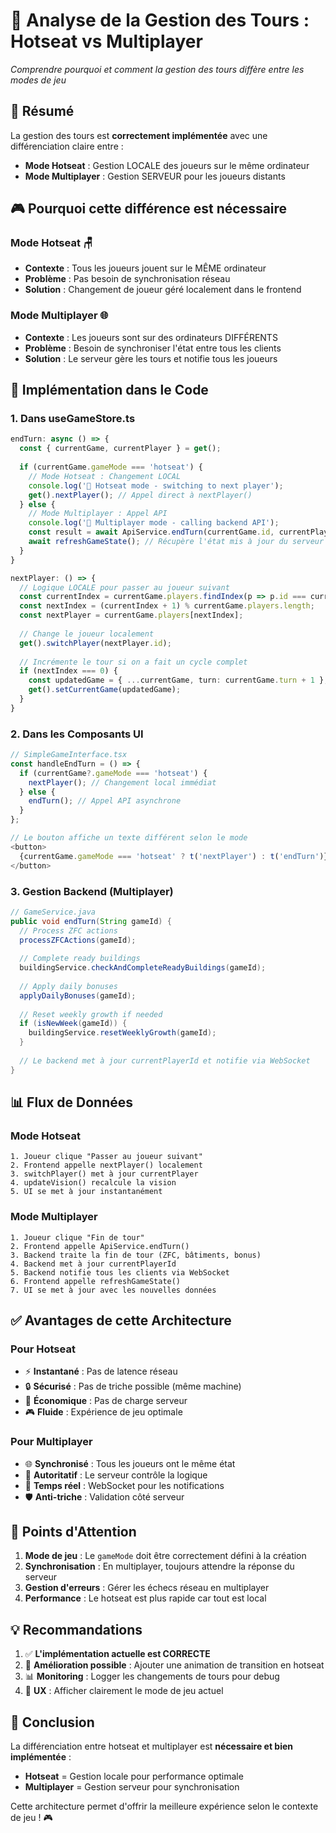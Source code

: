 # 🔄 Analyse de la Gestion des Tours : Hotseat vs Multiplayer

*Comprendre pourquoi et comment la gestion des tours diffère entre les modes de jeu*

## 🎯 **Résumé**

La gestion des tours est **correctement implémentée** avec une différenciation claire entre :
- **Mode Hotseat** : Gestion LOCALE des joueurs sur le même ordinateur
- **Mode Multiplayer** : Gestion SERVEUR pour les joueurs distants

## 🎮 **Pourquoi cette différence est nécessaire**

### **Mode Hotseat** 🪑
- **Contexte** : Tous les joueurs jouent sur le MÊME ordinateur
- **Problème** : Pas besoin de synchronisation réseau
- **Solution** : Changement de joueur géré localement dans le frontend

### **Mode Multiplayer** 🌐
- **Contexte** : Les joueurs sont sur des ordinateurs DIFFÉRENTS
- **Problème** : Besoin de synchroniser l'état entre tous les clients
- **Solution** : Le serveur gère les tours et notifie tous les joueurs

## 🔧 **Implémentation dans le Code**

### **1. Dans useGameStore.ts**

```typescript
endTurn: async () => {
  const { currentGame, currentPlayer } = get();
  
  if (currentGame.gameMode === 'hotseat') {
    // Mode Hotseat : Changement LOCAL
    console.log('🔄 Hotseat mode - switching to next player');
    get().nextPlayer(); // Appel direct à nextPlayer()
  } else {
    // Mode Multiplayer : Appel API
    console.log('📡 Multiplayer mode - calling backend API');
    const result = await ApiService.endTurn(currentGame.id, currentPlayer.id);
    await refreshGameState(); // Récupère l'état mis à jour du serveur
  }
}

nextPlayer: () => {
  // Logique LOCALE pour passer au joueur suivant
  const currentIndex = currentGame.players.findIndex(p => p.id === currentPlayer.id);
  const nextIndex = (currentIndex + 1) % currentGame.players.length;
  const nextPlayer = currentGame.players[nextIndex];
  
  // Change le joueur localement
  get().switchPlayer(nextPlayer.id);
  
  // Incrémente le tour si on a fait un cycle complet
  if (nextIndex === 0) {
    const updatedGame = { ...currentGame, turn: currentGame.turn + 1 };
    get().setCurrentGame(updatedGame);
  }
}
```

### **2. Dans les Composants UI**

```typescript
// SimpleGameInterface.tsx
const handleEndTurn = () => {
  if (currentGame?.gameMode === 'hotseat') {
    nextPlayer(); // Changement local immédiat
  } else {
    endTurn(); // Appel API asynchrone
  }
};

// Le bouton affiche un texte différent selon le mode
<button>
  {currentGame.gameMode === 'hotseat' ? t('nextPlayer') : t('endTurn')}
</button>
```

### **3. Gestion Backend (Multiplayer)**

```java
// GameService.java
public void endTurn(String gameId) {
  // Process ZFC actions
  processZFCActions(gameId);
  
  // Complete ready buildings
  buildingService.checkAndCompleteReadyBuildings(gameId);
  
  // Apply daily bonuses
  applyDailyBonuses(gameId);
  
  // Reset weekly growth if needed
  if (isNewWeek(gameId)) {
    buildingService.resetWeeklyGrowth(gameId);
  }
  
  // Le backend met à jour currentPlayerId et notifie via WebSocket
}
```

## 📊 **Flux de Données**

### **Mode Hotseat**
```
1. Joueur clique "Passer au joueur suivant"
2. Frontend appelle nextPlayer() localement
3. switchPlayer() met à jour currentPlayer
4. updateVision() recalcule la vision
5. UI se met à jour instantanément
```

### **Mode Multiplayer**
```
1. Joueur clique "Fin de tour"
2. Frontend appelle ApiService.endTurn()
3. Backend traite la fin de tour (ZFC, bâtiments, bonus)
4. Backend met à jour currentPlayerId
5. Backend notifie tous les clients via WebSocket
6. Frontend appelle refreshGameState()
7. UI se met à jour avec les nouvelles données
```

## ✅ **Avantages de cette Architecture**

### **Pour Hotseat**
- ⚡ **Instantané** : Pas de latence réseau
- 🔒 **Sécurisé** : Pas de triche possible (même machine)
- 💾 **Économique** : Pas de charge serveur
- 🎮 **Fluide** : Expérience de jeu optimale

### **Pour Multiplayer**
- 🌐 **Synchronisé** : Tous les joueurs ont le même état
- 🔐 **Autoritatif** : Le serveur contrôle la logique
- 📡 **Temps réel** : WebSocket pour les notifications
- 🛡️ **Anti-triche** : Validation côté serveur

## 🚨 **Points d'Attention**

1. **Mode de jeu** : Le `gameMode` doit être correctement défini à la création
2. **Synchronisation** : En multiplayer, toujours attendre la réponse du serveur
3. **Gestion d'erreurs** : Gérer les échecs réseau en multiplayer
4. **Performance** : Le hotseat est plus rapide car tout est local

## 💡 **Recommandations**

1. ✅ **L'implémentation actuelle est CORRECTE**
2. 🔧 **Amélioration possible** : Ajouter une animation de transition en hotseat
3. 📊 **Monitoring** : Logger les changements de tours pour debug
4. 🎯 **UX** : Afficher clairement le mode de jeu actuel

## 🎯 **Conclusion**

La différenciation entre hotseat et multiplayer est **nécessaire et bien implémentée** :

- **Hotseat** = Gestion locale pour performance optimale
- **Multiplayer** = Gestion serveur pour synchronisation

Cette architecture permet d'offrir la meilleure expérience selon le contexte de jeu ! 🎮 